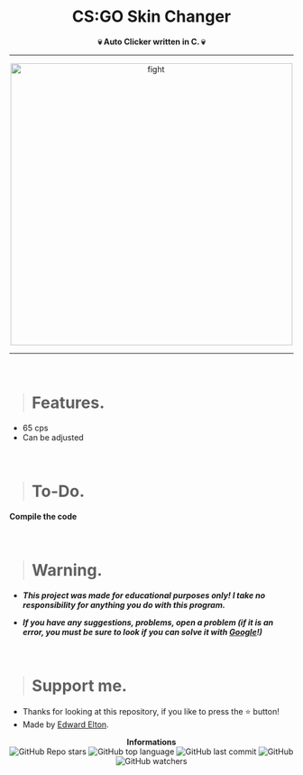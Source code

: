 <h1 align="center">CS:GO Skin Changer</h1>

<p align='center'>
    <b>💀 Auto Clicker written in C. 💀</b>
</p>

----

<p align="center">
    <img src="https://user-images.githubusercontent.com/101296800/215628550-2eb1a9cd-d3e5-485b-84d6-fa88a126317a.png" alt="fight" width="500">
</p>

---

<br/>

> # Features.

* 65 cps
* Can be adjusted 

<br/>

> # To-Do.

**Compile the code**

<br/>

> # Warning.

* ***This project was made for educational purposes only! I take no responsibility for anything you do with this program.***

* ***If you have any suggestions, problems, open a problem (if it is an error, you must be sure to look if you can solve it with [Google](https://giybf.com)!)***

<br/>

> # Support me.

* Thanks for looking at this repository, if you like to press the ⭐ button!
* Made by [Edward Elton](https://github.com/edwardelton).

<p align="center">
    <b>Informations</b><br>
    <img alt="GitHub Repo stars" src="https://img.shields.io/github/stars/edwardelton/CSGO-SkinChanger?color=313131">
    <img alt="GitHub top language" src="https://img.shields.io/github/languages/top/edwardelton/CSGO-SkinChanger?color=313131">
    <img alt="GitHub last commit" src="https://img.shields.io/github/last-commit/edwardelton/CSGO-SkinChanger?color=313131">
    <img alt="GitHub" src="https://img.shields.io/github/license/edwardelton/CSGO-SkinChanger?color=313131">
    <img alt="GitHub watchers" src="https://img.shields.io/github/watchers/edwardelton/CSGO-SkinChanger?color=313131">
</p>
